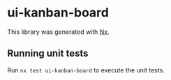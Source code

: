 # ui-kanban-board

This library was generated with [Nx](https://nx.dev).

## Running unit tests

Run `nx test ui-kanban-board` to execute the unit tests.
